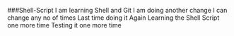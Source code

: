 ###Shell-Script
I am learning Shell and Git
I am doing another change
I can change any no of times
Last time doing it
Again Learning the Shell Script one more time
Testing it one more time